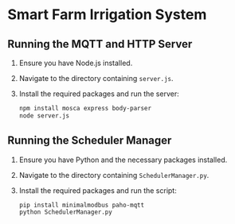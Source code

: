 # Smart Farm Irrigation System

## Running the MQTT and HTTP Server

1. Ensure you have Node.js installed.
2. Navigate to the directory containing `server.js`.
3. Install the required packages and run the server:

    ```sh
    npm install mosca express body-parser
    node server.js
    ```

## Running the Scheduler Manager

1. Ensure you have Python and the necessary packages installed.
2. Navigate to the directory containing `SchedulerManager.py`.
3. Install the required packages and run the script:

    ```sh
    pip install minimalmodbus paho-mqtt
    python SchedulerManager.py
    ```
